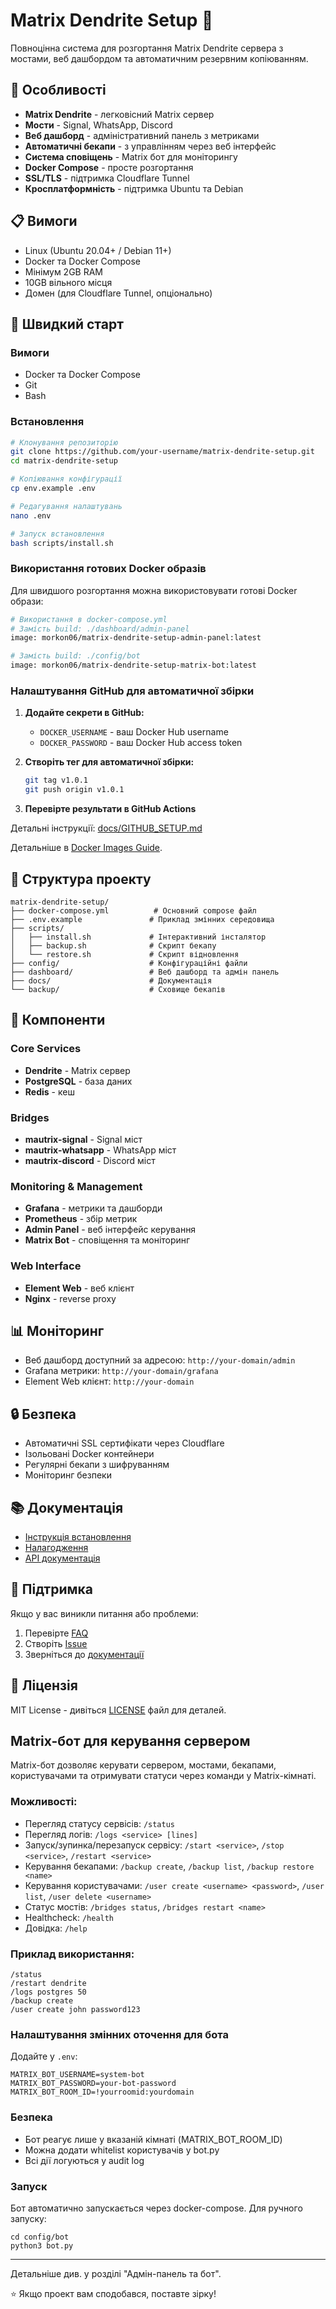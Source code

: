 # Matrix Dendrite Setup 🚀

Повноцінна система для розгортання Matrix Dendrite сервера з мостами, веб дашбордом та автоматичним резервним копіюванням.

## 🌟 Особливості

- **Matrix Dendrite** - легковісний Matrix сервер
- **Мости** - Signal, WhatsApp, Discord
- **Веб дашборд** - адміністративний панель з метриками
- **Автоматичні бекапи** - з управлінням через веб інтерфейс
- **Система сповіщень** - Matrix бот для моніторингу
- **Docker Compose** - просте розгортання
- **SSL/TLS** - підтримка Cloudflare Tunnel
- **Кросплатформність** - підтримка Ubuntu та Debian

## 📋 Вимоги

- Linux (Ubuntu 20.04+ / Debian 11+)
- Docker та Docker Compose
- Мінімум 2GB RAM
- 10GB вільного місця
- Домен (для Cloudflare Tunnel, опціонально)

## 🚀 Швидкий старт

### Вимоги
- Docker та Docker Compose
- Git
- Bash

### Встановлення

```bash
# Клонування репозиторію
git clone https://github.com/your-username/matrix-dendrite-setup.git
cd matrix-dendrite-setup

# Копіювання конфігурації
cp env.example .env

# Редагування налаштувань
nano .env

# Запуск встановлення
bash scripts/install.sh
```

### Використання готових Docker образів

Для швидшого розгортання можна використовувати готові Docker образи:

```bash
# Використання в docker-compose.yml
# Замість build: ./dashboard/admin-panel
image: morkon06/matrix-dendrite-setup-admin-panel:latest

# Замість build: ./config/bot  
image: morkon06/matrix-dendrite-setup-matrix-bot:latest
```

### Налаштування GitHub для автоматичної збірки

1. **Додайте секрети в GitHub:**
   - `DOCKER_USERNAME` - ваш Docker Hub username
   - `DOCKER_PASSWORD` - ваш Docker Hub access token

2. **Створіть тег для автоматичної збірки:**
   ```bash
   git tag v1.0.1
   git push origin v1.0.1
   ```

3. **Перевірте результати в GitHub Actions**

Детальні інструкції: [docs/GITHUB_SETUP.md](docs/GITHUB_SETUP.md)

Детальніше в [Docker Images Guide](docs/DOCKER_IMAGES.md).

## 📁 Структура проекту

```
matrix-dendrite-setup/
├── docker-compose.yml          # Основний compose файл
├── .env.example               # Приклад змінних середовища
├── scripts/
│   ├── install.sh             # Інтерактивний інсталятор
│   ├── backup.sh              # Скрипт бекапу
│   └── restore.sh             # Скрипт відновлення
├── config/                    # Конфігураційні файли
├── dashboard/                 # Веб дашборд та адмін панель
├── docs/                      # Документація
└── backup/                    # Сховище бекапів
```

## 🔧 Компоненти

### Core Services
- **Dendrite** - Matrix сервер
- **PostgreSQL** - база даних
- **Redis** - кеш

### Bridges
- **mautrix-signal** - Signal міст
- **mautrix-whatsapp** - WhatsApp міст  
- **mautrix-discord** - Discord міст

### Monitoring & Management
- **Grafana** - метрики та дашборди
- **Prometheus** - збір метрик
- **Admin Panel** - веб інтерфейс керування
- **Matrix Bot** - сповіщення та моніторинг

### Web Interface
- **Element Web** - веб клієнт
- **Nginx** - reverse proxy

## 📊 Моніторинг

- Веб дашборд доступний за адресою: `http://your-domain/admin`
- Grafana метрики: `http://your-domain/grafana`
- Element Web клієнт: `http://your-domain`

## 🔒 Безпека

- Автоматичні SSL сертифікати через Cloudflare
- Ізольовані Docker контейнери
- Регулярні бекапи з шифруванням
- Моніторинг безпеки

## 📚 Документація

- [Інструкція встановлення](docs/INSTALL.md)
- [Налагодження](docs/TROUBLESHOOTING.md)
- [API документація](docs/API.md)

## 🤝 Підтримка

Якщо у вас виникли питання або проблеми:
1. Перевірте [FAQ](docs/FAQ.md)
2. Створіть [Issue](https://github.com/Karnemorkon/matrix-dendrite-setup/issues)
3. Зверніться до [документації](docs/)

## 📄 Ліцензія

MIT License - дивіться [LICENSE](LICENSE) файл для деталей.

## Matrix-бот для керування сервером

Matrix-бот дозволяє керувати сервером, мостами, бекапами, користувачами та отримувати статуси через команди у Matrix-кімнаті.

### Можливості:
- Перегляд статусу сервісів: `/status`
- Перегляд логів: `/logs <service> [lines]`
- Запуск/зупинка/перезапуск сервісу: `/start <service>`, `/stop <service>`, `/restart <service>`
- Керування бекапами: `/backup create`, `/backup list`, `/backup restore <name>`
- Керування користувачами: `/user create <username> <password>`, `/user list`, `/user delete <username>`
- Статус мостів: `/bridges status`, `/bridges restart <name>`
- Healthcheck: `/health`
- Довідка: `/help`

### Приклад використання:
```
/status
/restart dendrite
/logs postgres 50
/backup create
/user create john password123
```

### Налаштування змінних оточення для бота
Додайте у `.env`:
```
MATRIX_BOT_USERNAME=system-bot
MATRIX_BOT_PASSWORD=your-bot-password
MATRIX_BOT_ROOM_ID=!yourroomid:yourdomain
```

### Безпека
- Бот реагує лише у вказаній кімнаті (MATRIX_BOT_ROOM_ID)
- Можна додати whitelist користувачів у bot.py
- Всі дії логуються у audit log

### Запуск
Бот автоматично запускається через docker-compose. Для ручного запуску:
```
cd config/bot
python3 bot.py
```

---
Детальніше див. у розділі "Адмін-панель та бот".

⭐ Якщо проект вам сподобався, поставте зірку! 